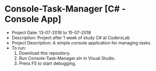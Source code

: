 # Console-Task-Manager [C# - Console App]
- Project Date: 13-07-2018 to 15-07-2018
- Description: Project after 1 week of study C# at CodersLab
- Project Description: A simple console application for managing tasks.
- To run: 
  1) Download this repository.
  2) Run Console-Task-Manager.sln in Visual Studio.
  3) Press F5 to start debugging.
